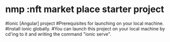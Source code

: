 # nmp :nft market place starter project
#Ionic [Angular] project
#Prerequisites for launching on your local machine.
#Install ionic globally.
#You can launch this project on your local machine by cd'ing to it and writing the command "ionic serve".
